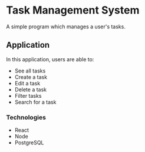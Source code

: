 # Task Management System

A simple program which manages a user's tasks.

## Application

In this application, users are able to:

- See all tasks
- Create a task
- Edit a task
- Delete a task
- Filter tasks
- Search for a task

### Technologies

- React
- Node
- PostgreSQL
